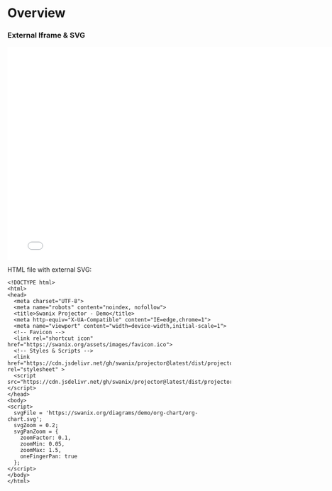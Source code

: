 # Overview

### External Iframe & SVG

<iframe allowfullscreen frameborder="0" style="width:780px; height:480px" src="./demo/"></iframe>

HTML file with external SVG:

```
<!DOCTYPE html>
<html>
<head>
  <meta charset="UTF-8">
  <meta name="robots" content="noindex, nofollow">
  <title>Swanix Projector - Demo</title>
  <meta http-equiv="X-UA-Compatible" content="IE=edge,chrome=1">
  <meta name="viewport" content="width=device-width,initial-scale=1">
  <!-- Favicon -->
  <link rel="shortcut icon" href="https://swanix.org/assets/images/favicon.ico">
  <!-- Styles & Scripts -->
  <link href="https://cdn.jsdelivr.net/gh/swanix/projector@latest/dist/projector.css" rel="stylesheet" >
  <script src="https://cdn.jsdelivr.net/gh/swanix/projector@latest/dist/projector.js"></script>
</head>
<body>
<script>
  svgFile = 'https://swanix.org/diagrams/demo/org-chart/org-chart.svg';
  svgZoom = 0.2;
  svgPanZoom = { 
    zoomFactor: 0.1,
    zoomMin: 0.05, 
    zoomMax: 1.5,
    oneFingerPan: true 
  };
</script>
</body>
</html>
```
